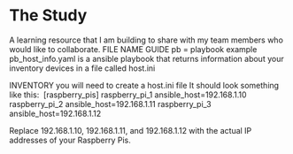 # The Study
A learning resource that I am building to share with my team members who would like to collaborate.
FILE NAME GUIDE
pb = playbook
example pb_host_info.yaml is a ansible playbook that returns information about your inventory devices in a file called host.ini

INVENTORY
you will need to create a host.ini file 
It should look something like this: 
[raspberry_pis]
	raspberry_pi_1 ansible_host=192.168.1.10
	raspberry_pi_2 ansible_host=192.168.1.11
	raspberry_pi_3 ansible_host=192.168.1.12

Replace 192.168.1.10, 192.168.1.11, and 192.168.1.12 with the actual IP addresses of your Raspberry Pis.
